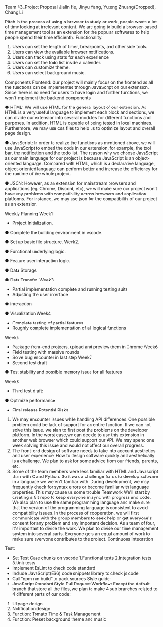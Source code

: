 Team 43_Project Proposal
Jialin He, Jinyu Yang, Yuteng Zhuang(Dropped), Chang Li
  
  
Pitch
In the process of using a browser to study or work, people waste a lot of time looking at irrelevant content.
We are going to build a browser-based time management tool as an extension for the popular softwares to help people spend their time efficiently.
Functionality.   
1. Users can set the length of timer, breakpoints, and other side tools.  
2. Users can view the available browser notifications. 
3. Users can track using stats for each experience. 
4. Users can set the todo list inside a calender. 
5. Users can customize theme. 
6. Users can select background music. 
    
Components Frontend:
Our project will mainly focus on the frontend as all the functions can be implemented through JavaScript on our extension. Since there is no need for users to have login and further functions, we won’t implement the backend components.

● HTML: We will use HTML for the general layout of our extension. As HTML is a very useful language to implement each block and sections, we can divide our extension into several modules for different functions and purposes. In addition, HTML is capable of being tested in local machines. Furthermore, we may use css files to help us to optimize layout and overall page design.

● JavaScript: In order to realize the functions as mentioned above, we will use JavaScript to embed the code in our extension, for example, the tool bar, the notification and the todo list. The reason why we choose JavaScript as our main language for our project is because JavaScript is an object-oriented language. Compared with HTML, which is a declarative language, 
object-oriented language can perform better and increase the efficiency for the runtime of the whole project.

● JSON: However, as an extension for mainstream browsers and applications (eg. Chrome, Discord, etc), we will make sure our project won’t have any problems with compatibility across browsers and application platforms. For instance, we may use json for the compatibility of our project as an extension.
   
   
 Weekly Planning Week1
- Project Initialization. 

● Complete the building environment in vscode. 

● Set up basic file structure. 
Week2. 

● Functional underlying logic. 

● Feature user interaction logic. 

● Data Storage. 

● Data Transfer. 
Week3
- Partial implementation complete and running testing suits
- Adjusting the user interface

● Interaction

● Visualization
Week4
- Complete testing of partial features
- Roughly complete implementation of all logical functions

 Week5
- Package front-end projects, upload and preview them in Chrome
Week6
- Field testing with massive rounds
- Solve bug encounter in last step
Week7
- Second test draft

● Test stability and possible memory issue for all features

Week8
- Third test draft:

● Optimize performance
- Final release
Potential Risks
1. We may encounter issues while handling API differences. One possible problem could be lack of support for an entire function. If we can not solve this issue, we plan to first post the problems on the developer platform. In the worst case,we can decide to use this extension in another web browser which could support our API. We may spend one week solving this issue and would not affect our overall progress.
2. The front-end design of software needs to take into account aesthetics and user experience. How to design software quickly and aesthetically is a challenge. We plan to ask for some advice from our friends, parents, etc.
3. Some of the team members were less familiar with HTML and Javascript than with C and Python. So it was a challenge for us to develop software in a language we weren't familiar with. During development, we may frequently check for syntax errors or become familiar with language properties. This may cause us some trouble
Teamwork
We'll start by creating a Git repo to keep everyone in sync with progress and code. We also plan to use the same programming language and make sure that the version of the programming language is consistent to avoid compatibility issues. In the process of cooperation, we will first communicate with the group members to seek help or get everyone's consent for any problem and any important decision.
As a team of four, it's important to divide the work. We plan to divide our time management system into several parts. Everyone gets an equal amount of work to make sure everyone contributes to the project.
Continuous Integration

Test:
- Set Test Case chunks on vscode 1.Functional tests
2.Integration tests
3.Unit tests
- Implement EsLint to check code standard
- Include JavaScript(ES6) code snippets library to check js code
- Call ”npm run build” to pack sources
Style guide:
- JavaScript Standard Style
Pull Request Workflow:
Except the default branch that store all the files, we plan to make 4 sub branches related to 4 different parts of our code:
1. UI page design
2. Notification design
3. Function: Tomato Time & Task Management
4. Function: Preset background theme and music

